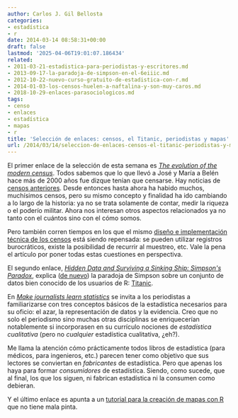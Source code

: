 ```yaml
---
author: Carlos J. Gil Bellosta
categories:
- estadística
- r
date: 2014-03-14 08:58:31+00:00
draft: false
lastmod: '2025-04-06T19:01:07.186434'
related:
- 2011-03-21-estadistica-para-periodistas-y-escritores.md
- 2013-09-17-la-paradoja-de-simpson-en-el-6eiiic.md
- 2012-10-22-nuevo-curso-gratuito-de-estadistica-con-r.md
- 2014-01-03-los-censos-huelen-a-naftalina-y-son-muy-caros.md
- 2018-10-29-enlaces-parasociologicos.md
tags:
- censo
- enlaces
- estadística
- mapas
- r
title: 'Selección de enlaces: censos, el Titanic, periodistas y mapas'
url: /2014/03/14/seleccion-de-enlaces-censos-el-titanic-periodistas-y-mapas/
---
```


El primer enlace de la selección de esta semana es [_The evolution of the modern census_](http://www.statslife.org.uk/significance/1268-the-evolution-of-the-modern-census). Todos sabemos que lo que llevó a José y María a Belén hace más de 2000 años fue dizque tenían que censarse. Hay noticias de [censos anteriores](https://datanalytics.com/2010/04/07/el-censo-del-rey-david-y-el-castigo-de-yahve/). Desde entonces hasta ahora ha habido muchos, muchísimos censos, pero su mismo concepto y finalidad ha ido cambiando a lo largo de la historia: ya no se trata solamente de contar, medir la riqueza o el poderío militar. Ahora nos interesan otros aspectos relacionados ya no tanto con el cuántos sino con el cómo somos.

Pero también corren tiempos en los que el mismo [diseño e implementación técnica de los censos](https://datanalytics.com/2014/01/03/los-censos-huelen-a-naftalina-y-son-muy-caros/) está siendo repensada: se pueden utilizar registros burocráticos, existe la posibilidad de recurrir al muestreo, etc. Vale la pena el artículo por poner todas estas cuestiones en perspectiva.

El segundo enlace, [_Hidden Data and Surviving a Sinking Ship: Simpson's Paradox_](http://www.select-statistics.co.uk/article/blog-post/hidden-data-and-surviving-a-sinking-ship-simpsons-paradox), explica ([de nuevo](http://www.datanalytics.com/tag/paradoja-de-simpson/)) la paradoja de Simpson sobre un conjunto de datos bien conocido de los usuarios de R: [Titanic](https://stat.ethz.ch/R-manual/R-devel/library/datasets/html/Titanic.html).

En [_Make journalists learn statistics_](http://learnandteachstatistics.wordpress.com/2013/01/28/journalists/) se invita a los periodistas a familiarizarse con tres conceptos básicos de la estadística necesarios para su oficio: el azar, la representación de datos y la evidencia. Creo que no solo el periodismo sino muchas otras disciplinas se enriquecerían notablemente si incorporasen en su currículo nociones de _estadística cualitativa_ (pero no _cualquier_ estadística cualitativa, ¿eh?).

Me llama la atención cómo prácticamente todos libros de estadística (para médicos, para ingenieros, etc.) parecen tener como objetivo que sus lectores se conviertan en _fabricantes_ de estadística. Pero que apenas los haya para formar _consumidores_ de estadística. Siendo, como sucede, que al final, los que los siguen, ni fabrican estadística ni la consumen como debieran.

Y el último enlace es apunta a un [tutorial para la creación de mapas con R](http://pakillo.github.io/R-GIS-tutorial/) que no tiene mala pinta.